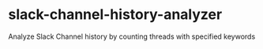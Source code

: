 # slack-channel-history-analyzer
Analyze Slack Channel history by counting threads with specified keywords

